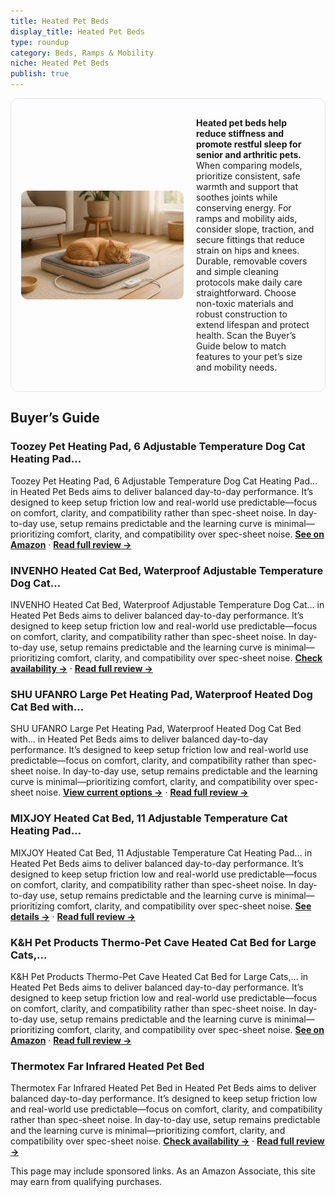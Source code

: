 ```yaml
---
title: Heated Pet Beds
display_title: Heated Pet Beds
type: roundup
category: Beds, Ramps & Mobility
niche: Heated Pet Beds
publish: true
---
```


<section class="hero-split" style="width:100%;box-sizing:border-box;border:1px solid #e5e7eb;border-radius:12px;padding:16px;display:grid;grid-template-columns:minmax(260px,40%) 1fr;gap:20px;align-items:center;"><figure style="margin:0;"><img src="/hero/roundups/beds-ramps-mobility/heated-pet-beds.webp" alt="" style="width:100%;height:auto;display:block;border-radius:10px;"/></figure><div class="hero-copy" style="min-width:0;"><p><strong>Heated pet beds help reduce stiffness and promote restful sleep for senior and arthritic pets.</strong> When comparing models, prioritize consistent, safe warmth and support that soothes joints while conserving energy. For ramps and mobility aids, consider slope, traction, and secure fittings that reduce strain on hips and knees. Durable, removable covers and simple cleaning protocols make daily care straightforward. Choose non-toxic materials and robust construction to extend lifespan and protect health. Scan the Buyer’s Guide below to match features to your pet’s size and mobility needs.</p></div></section>

<h2>Buyer’s Guide</h2>
<h3>Toozey Pet Heating Pad, 6 Adjustable Temperature Dog Cat Heating Pad…</h3>
<p>Toozey Pet Heating Pad, 6 Adjustable Temperature Dog Cat Heating Pad… in Heated Pet Beds aims to deliver balanced day-to-day performance. It’s designed to keep setup friction low and real-world use predictable&mdash;focus on comfort, clarity, and compatibility rather than spec-sheet noise. In day-to-day use, setup remains predictable and the learning curve is minimal&mdash;prioritizing comfort, clarity, and compatibility over spec-sheet noise. <a href="https://amzn.to/4nJ9PkM" target="_blank" rel="nofollow sponsored noopener noopener" target="_blank"><strong>See on Amazon</strong></a> · <a href="/reviews/toozey-pet-heating-pad-6-adjustable-temperature-dog-cat-heating-pad-wit-3d2611d4/"><strong>Read full review &rarr;</strong></a></p>
<h3>INVENHO Heated Cat Bed, Waterproof Adjustable Temperature Dog Cat…</h3>
<p>INVENHO Heated Cat Bed, Waterproof Adjustable Temperature Dog Cat… in Heated Pet Beds aims to deliver balanced day-to-day performance. It’s designed to keep setup friction low and real-world use predictable&mdash;focus on comfort, clarity, and compatibility rather than spec-sheet noise. In day-to-day use, setup remains predictable and the learning curve is minimal&mdash;prioritizing comfort, clarity, and compatibility over spec-sheet noise. <a href="https://amzn.to/3IYkfxz" target="_blank" rel="nofollow sponsored noopener noopener" target="_blank"><strong>Check availability &rarr;</strong></a> · <a href="/reviews/invenho-heated-cat-bed-waterproof-adjustable-temperature-dog-cat-heatin-f10f12c0/"><strong>Read full review &rarr;</strong></a></p>
<h3>SHU UFANRO Large Pet Heating Pad, Waterproof Heated Dog Cat Bed with…</h3>
<p>SHU UFANRO Large Pet Heating Pad, Waterproof Heated Dog Cat Bed with… in Heated Pet Beds aims to deliver balanced day-to-day performance. It’s designed to keep setup friction low and real-world use predictable&mdash;focus on comfort, clarity, and compatibility rather than spec-sheet noise. In day-to-day use, setup remains predictable and the learning curve is minimal&mdash;prioritizing comfort, clarity, and compatibility over spec-sheet noise. <a href="https://amzn.to/4pM0NVk" target="_blank" rel="nofollow sponsored noopener noopener" target="_blank"><strong>View current options &rarr;</strong></a> · <a href="/reviews/shu-ufanro-large-pet-heating-pad-waterproof-heated-dog-cat-bed-with-11-3a48bcbb/"><strong>Read full review &rarr;</strong></a></p>
<h3>MIXJOY Heated Cat Bed, 11 Adjustable Temperature Cat Heating Pad…</h3>
<p>MIXJOY Heated Cat Bed, 11 Adjustable Temperature Cat Heating Pad… in Heated Pet Beds aims to deliver balanced day-to-day performance. It’s designed to keep setup friction low and real-world use predictable&mdash;focus on comfort, clarity, and compatibility rather than spec-sheet noise. In day-to-day use, setup remains predictable and the learning curve is minimal&mdash;prioritizing comfort, clarity, and compatibility over spec-sheet noise. <a href="https://amzn.to/48NAiJ2" target="_blank" rel="nofollow sponsored noopener noopener" target="_blank"><strong>See details &rarr;</strong></a> · <a href="/reviews/mixjoy-heated-cat-bed-11-adjustable-temperature-cat-heating-pad-indoor-d18c84c3/"><strong>Read full review &rarr;</strong></a></p>
<h3>K&H Pet Products Thermo-Pet Cave Heated Cat Bed for Large Cats,…</h3>
<p>K&H Pet Products Thermo-Pet Cave Heated Cat Bed for Large Cats,… in Heated Pet Beds aims to deliver balanced day-to-day performance. It’s designed to keep setup friction low and real-world use predictable&mdash;focus on comfort, clarity, and compatibility rather than spec-sheet noise. In day-to-day use, setup remains predictable and the learning curve is minimal&mdash;prioritizing comfort, clarity, and compatibility over spec-sheet noise. <a href="https://amzn.to/4gXKhgX" target="_blank" rel="nofollow sponsored noopener noopener" target="_blank"><strong>See on Amazon</strong></a> · <a href="/reviews/k-h-pet-products-thermo-pet-cave-heated-cat-bed-for-large-cats-indoor-h-679225a6/"><strong>Read full review &rarr;</strong></a></p>
<h3>Thermotex Far Infrared Heated Pet Bed</h3>
<p>Thermotex Far Infrared Heated Pet Bed in Heated Pet Beds aims to deliver balanced day-to-day performance. It’s designed to keep setup friction low and real-world use predictable&mdash;focus on comfort, clarity, and compatibility rather than spec-sheet noise. In day-to-day use, setup remains predictable and the learning curve is minimal&mdash;prioritizing comfort, clarity, and compatibility over spec-sheet noise. <a href="https://amzn.to/4hfmn0R" target="_blank" rel="nofollow sponsored noopener noopener" target="_blank"><strong>Check availability &rarr;</strong></a> · <a href="/reviews/thermotex-far-infrared-heated-pet-bed-heated-cat-dog-bed-for-pain-relie-70751724/"><strong>Read full review &rarr;</strong></a></p>
<aside class="disclosure">This page may include sponsored links. As an Amazon Associate, this site may earn from qualifying purchases.</aside>
